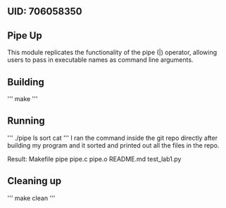 ## UID: 706058350

## Pipe Up

This module replicates the functionality of the pipe (|) operator, allowing users to pass in executable names as command line arguments.

## Building

'''
make
'''

## Running

'''
./pipe ls sort cat
'''
I ran the command inside the git repo directly after building my program and it sorted and printed out all the files in the repo. 

Result:
Makefile
pipe
pipe.c
pipe.o
README.md
test_lab1.py



## Cleaning up

'''
make clean
'''
